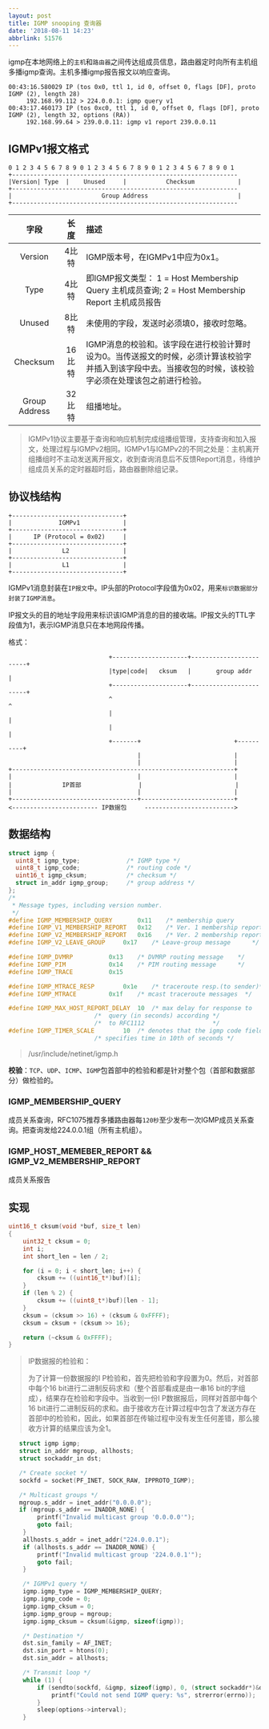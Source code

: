 ```yaml
---
layout: post
title: IGMP snooping 查询器
date: '2018-08-11 14:23'
abbrlink: 51576
---
```


igmp在本地网络上的`主机`和`路由器`之间传达组成员信息，路由器定时向所有主机组多播igmp查询。主机多播igmp报告报文以响应查询。

```
00:43:16.580029 IP (tos 0x0, ttl 1, id 0, offset 0, flags [DF], proto IGMP (2), length 28)
     192.168.99.112 > 224.0.0.1: igmp query v1
00:43:17.460173 IP (tos 0xc0, ttl 1, id 0, offset 0, flags [DF], proto IGMP (2), length 32, options (RA))
     192.168.99.64 > 239.0.0.11: igmp v1 report 239.0.0.11
```

<!--more-->

## IGMPv1报文格式

```
0 1 2 3 4 5 6 7 8 9 0 1 2 3 4 5 6 7 8 9 0 1 2 3 4 5 6 7 8 9 0 1
+---------------------------------------------------------------
|Version| Type  |    Unused     |           Checksum            |
+---------------------------------------------------------------
|                         Group Address                         |
+---------------------------------------------------------------
```
|     字段      |  长度  | 描述                                                                                                                                                      |
|:-------------:|:------:|:----------------------------------------------------------------------------------------------------------------------------------------------------------|
|    Version    | 4比特  | IGMP版本号，在IGMPv1中应为0x1。                                                                                                                           |
|     Type      | 4比特  | 即IGMP报文类型： 1 = Host Membership Query 主机成员查询; 2 = Host Membership Report 主机成员报告                                                          |
|    Unused     | 8比特  | 未使用的字段，发送时必须填0，接收时忽略。                                                                                                                 |
|   Checksum    | 16比特 | IGMP消息的校验和。该字段在进行校验计算时设为0。当传送报文的时候，必须计算该校验字并插入到该字段中去。当接收包的时候，该校验字必须在处理该包之前进行检验。 |
| Group Address | 32比特 | 组播地址。                                                                                                                                                |

>IGMPv1协议主要基于查询和响应机制完成组播组管理，支持查询和加入报文，处理过程与IGMPv2相同。IGMPv1与IGMPv2的不同之处是：主机离开组播组时不主动发送离开报文，收到查询消息后不反馈Report消息，待维护组成员关系的定时器超时后，路由器删除组记录。

##  协议栈结构

```
+-------------------------------+
|             IGMPv1            |
+-------------------------------+
|      IP (Protocol = 0x02)     |
+-------------------------------+
|              L2               |
+-------------------------------+
|              L1               |
+-------------------------------+
```
IGMPv1消息封装在`IP报文`中。IP头部的Protocol字段值为0x02，用来`标识数据部分封装了IGMP消息`。

IP报文头的目的地址字段用来标识该IGMP消息的目的接收端。IP报文头的TTL字段值为1，表示IGMP消息只在本地网段传播。


格式：
```
                            +---------------------+------------------------+
                            |type|code|   cksum   |       group addr       |
                            +---------------------+------------------------+
                            ^                                              ^
                            |                                              |
                            |                                              |
                            +-------+                          +----------+
                                    |                          |
                                    |                          |
+--------------------------------------------------------------+
|                                   |                          |
|              IP首部                |                          |
|                                   |                          |
+-----------------------------------+--------------------------+
<------------------------ IP数据包     ------------------------->

```

## 数据结构

``` C
struct igmp {
  uint8_t igmp_type;             /* IGMP type */
  uint8_t igmp_code;             /* routing code */
  uint16_t igmp_cksum;           /* checksum */
  struct in_addr igmp_group;     /* group address */
};
/*
 * Message types, including version number.
 */
#define IGMP_MEMBERSHIP_QUERY       0x11    /* membership query         */
#define IGMP_V1_MEMBERSHIP_REPORT   0x12    /* Ver. 1 membership report */
#define IGMP_V2_MEMBERSHIP_REPORT   0x16    /* Ver. 2 membership report */
#define IGMP_V2_LEAVE_GROUP     0x17    /* Leave-group message      */

#define IGMP_DVMRP          0x13    /* DVMRP routing message    */
#define IGMP_PIM            0x14    /* PIM routing message      */
#define IGMP_TRACE          0x15

#define IGMP_MTRACE_RESP        0x1e    /* traceroute resp.(to sender)*/
#define IGMP_MTRACE         0x1f    /* mcast traceroute messages  */

#define IGMP_MAX_HOST_REPORT_DELAY  10  /* max delay for response to     */
                        /*  query (in seconds) according */
                        /*  to RFC1112                   */
#define IGMP_TIMER_SCALE        10  /* denotes that the igmp code field */
                        /* specifies time in 10th of seconds */
```
> /usr/include/netinet/igmp.h

**校验**：`TCP`、`UDP`、`ICMP`、`IGMP`包首部中的检验和都是针对整个包（首部和数据部分）做检验的。

### IGMP_MEMBERSHIP_QUERY

成员关系查询，RFC1075推荐多播路由器每`120秒`至少发布一次IGMP成员关系查询。把查询发给224.0.0.1组（所有主机组）。

### IGMP_HOST_MEMEBER_REPORT && IGMP_V2_MEMBERSHIP_REPORT

成员关系报告

## 实现

```C
uint16_t cksum(void *buf, size_t len)
{
    uint32_t cksum = 0;
    int i;
    int short_len = len / 2;

    for (i = 0; i < short_len; i++) {
        cksum += ((uint16_t*)buf)[i];
    }
    if (len % 2) {
        cksum += ((uint8_t*)buf)[len - 1];
    }
    cksum = (cksum >> 16) + (cksum & 0xFFFF);
    cksum = cksum + (cksum >> 16);

    return (~cksum & 0xFFFF);
}
```
> IP数据报的检验和：
>
> 为了计算一份数据报的I P检验和，首先把检验和字段置为0。然后，对首部中每个16 bit进行二进制反码求和（整个首部看成是由一串16 bit的字组成），结果存在检验和字段中。当收到一份I P数据报后，同样对首部中每个16 bit进行二进制反码的求和。由于接收方在计算过程中包含了发送方存在首部中的检验和，因此，如果首部在传输过程中没有发生任何差错，那么接收方计算的结果应该为全1。

``` C
   struct igmp igmp;
   struct in_addr mgroup, allhosts;
   struct sockaddr_in dst;

   /* Create socket */
   sockfd = socket(PF_INET, SOCK_RAW, IPPROTO_IGMP);

   /* Multicast groups */
   mgroup.s_addr = inet_addr("0.0.0.0");
   if (mgroup.s_addr == INADDR_NONE) {
        printf("Invalid multicast group '0.0.0.0'");
        goto fail;
    }
    allhosts.s_addr = inet_addr("224.0.0.1");
    if (allhosts.s_addr == INADDR_NONE) {
        printf("Invalid multicast group '224.0.0.1'");
        goto fail;
    }

    /* IGMPv1 query */
    igmp.igmp_type = IGMP_MEMBERSHIP_QUERY;
    igmp.igmp_code = 0;
    igmp.igmp_cksum = 0;
    igmp.igmp_group = mgroup;
    igmp.igmp_cksum = cksum(&igmp, sizeof(igmp));

    /* Destination */
    dst.sin_family = AF_INET;
    dst.sin_port = htons(0);
    dst.sin_addr = allhosts;

    /* Transmit loop */
    while (1) {
        if (sendto(sockfd, &igmp, sizeof(igmp), 0, (struct sockaddr*)&dst, sizeof(dst)) == -1) {
            printf("Could not send IGMP query: %s", strerror(errno));
        }
        sleep(options->interval);
    }
```
